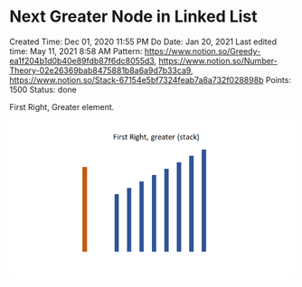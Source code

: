 # Next Greater Node in Linked List

Created Time: Dec 01, 2020 11:55 PM
Do Date: Jan 20, 2021
Last edited time: May 11, 2021 8:58 AM
Pattern: https://www.notion.so/Greedy-ea1f204b1d0b40e89fdb87f6dc8055d3, https://www.notion.so/Number-Theory-02e26369bab8475881b8a6a9d7b33ca9, https://www.notion.so/Stack-67154e5bf7324feab7a8a732f028898b
Points: 1500
Status: done

First Right, Greater element. 

![Next%20Greater%20Node%20in%20Linked%20List%2055fc01fc4c404f01aa5058beb1645e93/Untitled.png](problems/Next%20Greater%20Node%20in%20Linked%20List%2055fc01fc4c404f01aa5058beb1645e93/Untitled.png)